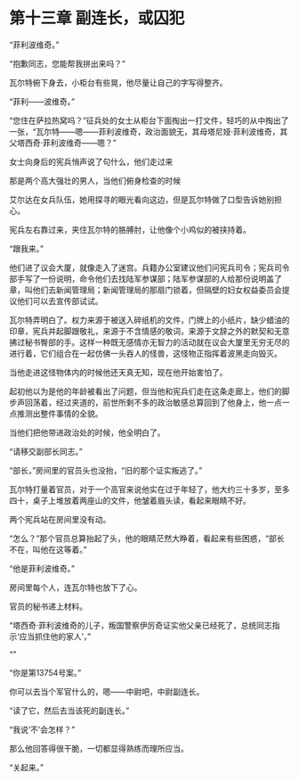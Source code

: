 # 第十三章 副连长，或囚犯



“菲利波维奇。”

“抱歉同志，您能帮我拼出来吗？”

瓦尔特俯下身去，小柜台有些晃，他尽量让自己的字写得整齐。

“菲利——波维奇。”

“您住在萨拉热窝吗？”征兵处的女士从柜台下面掏出一打文件，轻巧的从中掏出了一张，“瓦尔特——嗯——菲利波维奇，政治面貌无，其母塔尼娅·菲利波维奇，其父塔西奇·菲利波维奇——嗯？”

女士向身后的宪兵悄声说了句什么，他们走过来

那是两个高大强壮的男人，当他们俯身检查的时候

艾尔达在女兵队伍，她用探寻的眼光看向这边，但是瓦尔特做了口型告诉她别担心。

宪兵左右靠过来，夹住瓦尔特的胳膊肘，让他像个小鸡似的被挟持着。

“跟我来。”

他们进了议会大厦，就像走入了迷宫。兵籍办公室建议他们问宪兵司令；宪兵司令部手写了一份说明，命令他们去找陆军参谋部；陆军参谋部的人给那份说明盖了章，叫他们去新闻管理局；新闻管理局的那扇门锁着，但隔壁的妇女权益委员会提议他们可以去宣传部试试。

瓦尔特弄明白了。权力来源于被送入碎纸机的文件，门牌上的小纸片，缺少蜡油的印章，宪兵并起脚跟敬礼，来源于不含情感的敬词，来源于文辞之外的默契和无意拂过秘书臀部的手。这样一种既无感情亦无智力的活动就在议会大厦里无穷无尽的进行着，它们组合在一起仿佛一头吞人的怪兽，这怪物正指挥着波黑走向毁灭。

当他走进这怪物体内的时候他还天真无知，现在他开始害怕了。

起初他以为是他的年龄被看出了问题，但当他和宪兵们走在这条走廊上，他们的脚步声回荡着，经过夹道的，前世所剩不多的政治敏感总算回到了他身上，他一点一点推测出整件事情的全貌。

当他们把他带进政治处的时候，他全明白了。

“请移交副部长同志。”

“部长，”房间里的官员头也没抬，“旧的那个证实叛逃了。”

瓦尔特打量着官员，对于一个高官来说他实在过于年轻了，他大约三十多岁，至多四十，桌子上堆放着两座山的文件，他皱着眉头读，看起来眼睛不好。

两个宪兵站在房间里没有动。

“怎么？”那个官员总算抬起了头，他的眼睛茫然大睁着，看起来有些困惑，“部长不在，叫他在这等着。”

“他是菲利波维奇。”

房间里每个人，连瓦尔特也放下了心。

官员的秘书递上材料。

“塔西奇·菲利波维奇的儿子，叛国警察伊厉奇证实他父亲已经死了，总统同志指示‘应当抓住他的家人’，”



“”

“你是第13754号案。”

你可以去当个军官什么的，嗯——中尉吧，中尉副连长。



“读了它，然后去当该死的副连长。”

“我说‘不’会怎样？”



那么他回答得很干脆，一切都显得熟练而理所应当。

“关起来。”

